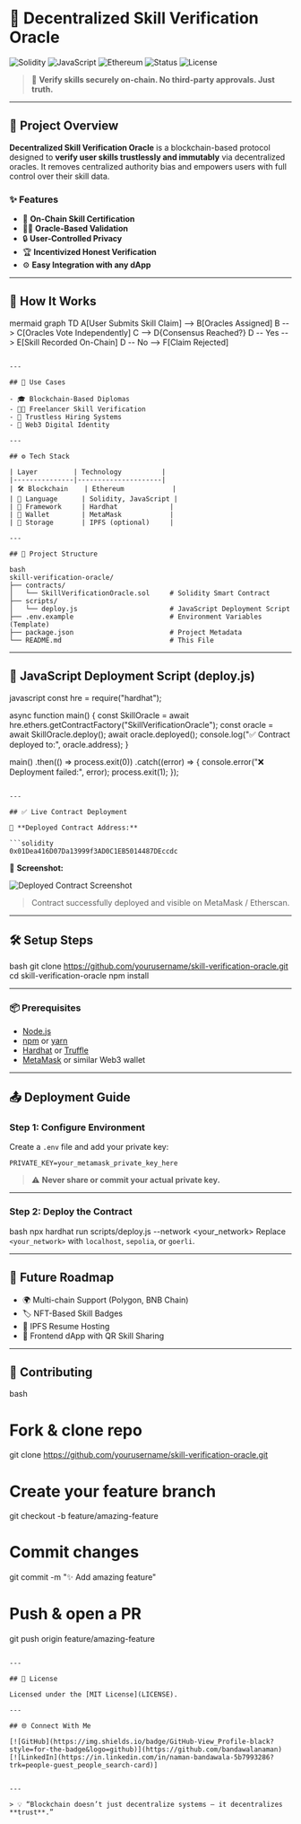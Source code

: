 # 🧠 Decentralized Skill Verification Oracle

![Solidity](https://img.shields.io/badge/Solidity-^0.8.0-363636?style=for-the-badge&logo=solidity)
![JavaScript](https://img.shields.io/badge/JavaScript-Deploy_Script-F7DF1E?style=for-the-badge&logo=javascript&logoColor=black)
![Ethereum](https://img.shields.io/badge/Deployed_On-Ethereum-blueviolet?style=for-the-badge&logo=ethereum)
![Status](https://img.shields.io/badge/Status-Active-success?style=for-the-badge)
![License](https://img.shields.io/badge/License-MIT-green?style=for-the-badge)

> 🔐 **Verify skills securely on-chain. No third-party approvals. Just truth.**

---

## 📜 Project Overview

**Decentralized Skill Verification Oracle** is a blockchain-based protocol designed to **verify user skills trustlessly and immutably** via decentralized oracles. It removes centralized authority bias and empowers users with full control over their skill data.

### ✨ Features

- 🔗 **On-Chain Skill Certification**
- 👨‍⚖️ **Oracle-Based Validation**
- 🔒 **User-Controlled Privacy**
- 🏆 **Incentivized Honest Verification**
- ⚙️ **Easy Integration with any dApp**

---

## 🔧 How It Works

mermaid
graph TD
A[User Submits Skill Claim] --> B[Oracles Assigned]
B --> C[Oracles Vote Independently]
C --> D{Consensus Reached?}
D -- Yes --> E[Skill Recorded On-Chain]
D -- No --> F[Claim Rejected]
```

---

## 🧠 Use Cases

- 🎓 Blockchain-Based Diplomas
- 🧑‍💻 Freelancer Skill Verification
- 🏢 Trustless Hiring Systems
- 🪪 Web3 Digital Identity

---

## ⚙️ Tech Stack

| Layer         | Technology          |
|---------------|---------------------|
| 🛠️ Blockchain    | Ethereum            |
| 💬 Language      | Solidity, JavaScript |
| 🧪 Framework     | Hardhat             |
| 🔐 Wallet        | MetaMask            |
| 📁 Storage       | IPFS (optional)     |

---

## 📁 Project Structure

bash
skill-verification-oracle/
├── contracts/
│   └── SkillVerificationOracle.sol     # Solidity Smart Contract
├── scripts/
│   └── deploy.js                       # JavaScript Deployment Script
├── .env.example                        # Environment Variables (Template)
├── package.json                        # Project Metadata
└── README.md                           # This File
```

---

## 🚀 JavaScript Deployment Script (deploy.js)

javascript
const hre = require("hardhat");

async function main() {
  const SkillOracle = await hre.ethers.getContractFactory("SkillVerificationOracle");
  const oracle = await SkillOracle.deploy();
  await oracle.deployed();
  console.log("✅ Contract deployed to:", oracle.address);
}

main()
  .then(() => process.exit(0))
  .catch((error) => {
    console.error("❌ Deployment failed:", error);
    process.exit(1);
  });
```

---

## ✅ Live Contract Deployment

🧾 **Deployed Contract Address:**

```solidity
0x01Dea416D07Da13999f3AD0C1EB5014487DEccdc
```

📸 **Screenshot:**

![Deployed Contract Screenshot](https://user-images.githubusercontent.com/your-id/screenshot.png)

> Contract successfully deployed and visible on MetaMask / Etherscan.

---

## 🛠️ Setup Steps

bash
git clone https://github.com/yourusername/skill-verification-oracle.git
cd skill-verification-oracle
npm install


---

### 📦 Prerequisites

- [Node.js](https://nodejs.org/)
- [npm](https://www.npmjs.com/) or [yarn](https://yarnpkg.com/)
- [Hardhat](https://hardhat.org/) or [Truffle](https://trufflesuite.com/)
- [MetaMask](https://metamask.io/) or similar Web3 wallet

---

## 📤 Deployment Guide

### Step 1: Configure Environment

Create a `.env` file and add your private key:

```
PRIVATE_KEY=your_metamask_private_key_here
```

> ⚠️ **Never share or commit your actual private key.**

---

### Step 2: Deploy the Contract

bash
npx hardhat run scripts/deploy.js --network <your_network>
Replace `<your_network>` with `localhost`, `sepolia`, or `goerli`.

---

## 🚧 Future Roadmap

- 🌍 Multi-chain Support (Polygon, BNB Chain)
- 🏷️ NFT-Based Skill Badges
- 🧾 IPFS Resume Hosting
- 📲 Frontend dApp with QR Skill Sharing

---

## 🤝 Contributing

bash
# Fork & clone repo
git clone https://github.com/yourusername/skill-verification-oracle.git

# Create your feature branch
git checkout -b feature/amazing-feature

# Commit changes
git commit -m "✨ Add amazing feature"

# Push & open a PR
git push origin feature/amazing-feature
```

---

## 📄 License

Licensed under the [MIT License](LICENSE).

---

## 🌐 Connect With Me

[![GitHub](https://img.shields.io/badge/GitHub-View_Profile-black?style=for-the-badge&logo=github)](https://github.com/bandawalanaman)
[![LinkedIn](https://in.linkedin.com/in/naman-bandawala-5b7993286?trk=people-guest_people_search-card)]


---

> 💡 “Blockchain doesn’t just decentralize systems — it decentralizes **trust**.”
